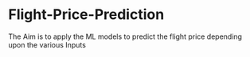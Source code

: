 # Flight-Price-Prediction
The Aim is to apply the ML models to predict the flight price depending upon the various Inputs
